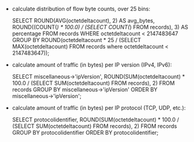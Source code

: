  * calculate distribution of flow byte counts, over 25 bins:

   SELECT
	ROUND(AVG(octetdeltacount), 2) AS avg_bytes,
	ROUND((COUNT(*) * 100.0) / (SELECT COUNT(*) FROM records), 3) AS percentage
   FROM
	records
   WHERE
	octetdeltacount < 2147483647
   GROUP BY
 	ROUND(octetdeltacount * 25 / (SELECT MAX(octetdeltacount) FROM records where octetdeltacount < 2147483647));


 * calculate amount of traffic (in bytes) per IP version (IPv4, IPv6):

   SELECT
	miscellaneous->'ipVersion',
	ROUND(SUM(octetdeltacount) * 100.0 / (SELECT SUM(octetdeltacount) FROM records), 2)
   FROM
	records
   GROUP BY
	miscellaneous->'ipVersion'
   ORDER BY
	miscellaneous->'ipVersion';


 * calculate amount of traffic (in bytes) per IP protocol (TCP, UDP, etc.):

   SELECT
	protocolidentifier,
	ROUND(SUM(octetdeltacount) * 100.0 / (SELECT SUM(octetdeltacount) FROM records), 2)
   FROM
	records
   GROUP BY
	protocolidentifier
   ORDER BY
	protocolidentifier;
